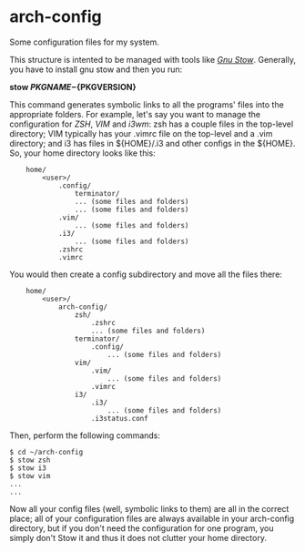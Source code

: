 # arch-config

Some configuration files for my system.

This structure is intented to be managed with tools like [*Gnu Stow*](http://www.gnu.org/software/stow/).
Generally, you have to install gnu stow and then you run:

**stow ${PKGNAME}-${PKGVERSION}**

This command generates symbolic links to all the programs' files into the appropriate folders.
For example, let's say you want to manage the configuration for _ZSH_, _VIM_ and _i3wm_:  zsh has a couple files in the top-level directory; VIM typically has your .vimrc file on the top-level and a .vim directory; and i3 has files in ${HOME}/.i3 and other configs in the ${HOME}.
So, your home directory looks like this:

```
	home/
		<user>/
			.config/
				terminator/
				... (some files and folders)
				... (some files and folders)
			.vim/
				... (some files and folders)
			.i3/
				... (some files and folders)
			.zshrc
			.vimrc
```

You would then create a config  subdirectory and move all the files there:

```
	home/
		<user>/
			arch-config/
				zsh/
					.zshrc
					... (some files and folders)
				terminator/
					.config/
						... (some files and folders)
				vim/
					.vim/
						... (some files and folders)
					.vimrc
				i3/
					.i3/
						... (some files and folders)
					.i3status.conf
```

Then, perform the following commands:

```
$ cd ~/arch-config
$ stow zsh
$ stow i3
$ stow vim
...
...

```

Now all your config files (well, symbolic links to them) are all in the correct place; all of your configuration files  are always available in your arch-config directory, but if you don't need the configuration for one program, you simply don't Stow it and thus it does not clutter your home directory.

